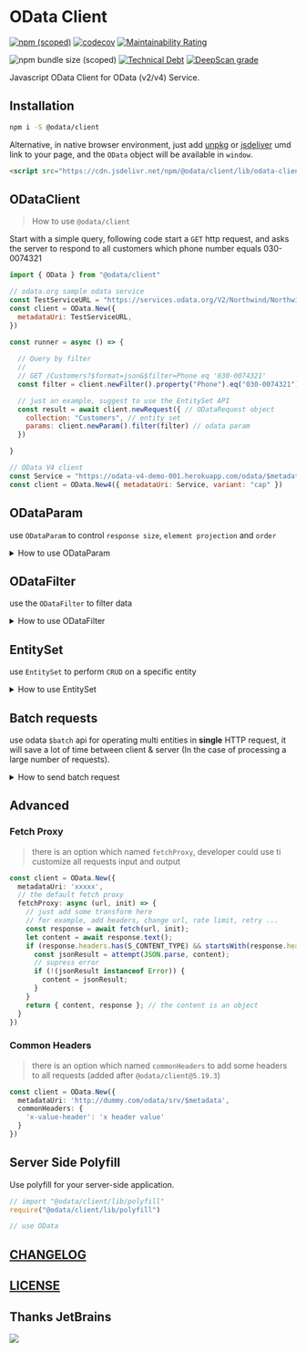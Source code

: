 # OData Client

[![npm (scoped)](https://img.shields.io/npm/v/@odata/client)](https://www.npmjs.com/package/@odata/client)
[![codecov](https://codecov.io/gh/Soontao/light-odata/branch/main/graph/badge.svg)](https://codecov.io/gh/Soontao/light-odata)
[![Maintainability Rating](https://sonarcloud.io/api/project_badges/measure?project=Soontao_c4codata&metric=sqale_rating)](https://sonarcloud.io/dashboard?id=Soontao_c4codata)

![npm bundle size (scoped)](https://img.shields.io/bundlephobia/min/@odata/client)
[![Technical Debt](https://sonarcloud.io/api/project_badges/measure?project=Soontao_c4codata&metric=sqale_index)](https://sonarcloud.io/dashboard?id=Soontao_c4codata)
[![DeepScan grade](https://deepscan.io/api/teams/9408/projects/11929/branches/178297/badge/grade.svg)](https://deepscan.io/dashboard#view=project&tid=9408&pid=11929&bid=178297)

Javascript OData Client for OData (v2/v4) Service.

## Installation

```bash
npm i -S @odata/client
```

Alternative, in native browser environment, just add [unpkg](https://unpkg.com/@odata/client) or [jsdeliver](https://www.jsdelivr.com/package/npm/@odata/client) umd link to your page, and the `OData` object will be available in `window`.

```html
<script src="https://cdn.jsdelivr.net/npm/@odata/client/lib/odata-client-umd.js"></script>
```

## ODataClient

> How to use `@odata/client`


Start with a simple query, following code start a `GET` http request, and asks the server to respond to all customers which phone number equals 030-0074321

```javascript
import { OData } from "@odata/client"

// odata.org sample odata service
const TestServiceURL = "https://services.odata.org/V2/Northwind/Northwind.svc/$metadata"
const client = OData.New({
  metadataUri: TestServiceURL,
})

const runner = async () => {
  
  // Query by filter
  //
  // GET /Customers?$format=json&$filter=Phone eq '030-0074321'
  const filter = client.newFilter().property("Phone").eq("030-0074321");

  // just an example, suggest to use the EntitySet API
  const result = await client.newRequest({ // ODataRequest object
    collection: "Customers", // entity set
    params: client.newParam().filter(filter) // odata param
  })

}
```

```js
// OData V4 client
const Service = "https://odata-v4-demo-001.herokuapp.com/odata/$metadata"
const client = OData.New4({ metadataUri: Service, variant: "cap" })
```


## ODataParam

use `ODataParam` to control `response size`, `element projection` and `order`

<details><summary>How to use ODataParam</summary>

### pagination

`skip` first 30 records and `top` 10 records

```js
// equal to $format=json&$skip=30&$top=10
OData.newParam().skip(30).top(10)
```

### filter

filter data by properties value

```js
// $format=json&$filter=A eq 'test'
OData.newParam().filter(OData.newFilter().property("A").eq("test"))
// same
OData.newParam().filter().property("A").eq("test")).filterEnd()
// freedom filter
OData.newParam().filter("A eq 'test'")
```

### inline count

response with all records count, usefully.

also could set with `filter`, and response with filtered records count.

```js
// equal to $format=json&$inlinecount=allpages
OData.newParam().inlinecount(true).top(1).select("ObjectID")
```

### orderby

sort response data

```javascript
// result is $format=json&$orderby=CreationDateTime desc
OData.newParam().orderby("CreationDateTime")

// result is $format=json&$orderby=A desc,B asc
OData.newParam().orderby([{ field: "A" }, { field: "B", order: "asc" }])
```

### navigation property

expand association data

```javascript
// $expand=Customers
OData.newParam().expand("Customers")
// $expand=Customers,Employees
OData.newParam().expand(["Customers", "Employees"])
```

### properties select

remove unused properties from response

```js
// $format=json&$select=ObjectID,Name
OData.newParam().select("ObjectID").select("Name");
```

### full text search (basic query)

search all **supported** properties with text

**SAP systems feature**

**LOW PERFORMANCE**

```js
// fuzzy
// $format=json&$search=%any word%
OData.newParam().search("any word");
// not fuzzy
// $format=json&$search=any word
OData.newParam().search("any word", false);
```


### custom properties

> i know some odata system support custom query parameter for key authentication or other usage

```ts
OData.newParam().custom("access_token", "token_value"); // => $format=json&access_token=token_value
OData.newParam().custom("search", "v1"); // => $format=json&search=v1

```

</details>

## ODataFilter

use the `ODataFilter` to filter data

<details><summary>How to use ODataFilter</summary>


Most `SAP` systems only support `AND` operator between different properties, and `OR` operator in a same field. (it depends on SAP Netweaver implementation)

So you don't need to specify `AND/OR` operator between properties, `@odata/client` will auto process it.

Though C4C only support AND operator in different properties, but for `gt/lt/ge/le`, you can use AND for filtering period data.

just ref following examples

### filter by single property value

```js
// Name eq 'test string'
OData.newFilter().property("Name").eq("test string")

// ID lt '1024'
OData.newFilter().property("ID").lt("'1024'")

// also support eq/ne/le/lt/gt/ge ...
```

### filter by multi properties

```js
// Name eq 'test string1' and Name2 eq 'test string2'
OData
  .newFilter()
  .property("Name").eq("'test string1'")
  .property("Name2").eq("test string2")
```

### filter by one property but multi values (OR)

```js
// Name eq 'test string1' and (Name2 eq 'test string1' or Name2 eq 'test string2')
OData.newFilter()
  .property("Name").eq("'test string1'")
  .property("Name2").in(["test string3", "test string2"])
```

### filter by date

Use `between` to filter date。

Please provide `Date` object in this api.

```js
// Name eq 'test string1' and (CreationDateTime gt datetime'2018-01-24T12:43:31.839Z' and CreationDateTime lt datetime'2018-05-24T12:43:31.839Z')
OData
  .newFilter()
  .property("Name").eq("'test string1'")
  .property("CreationDateTime").between(
    ODataDateTime.from(new Date("2018-01-24T12:43:31.839Z")),
    ODataDateTime.from(new Date("2018-05-24T12:43:31.839Z")),
    false
  )
  .build()

// > include boundary value

// (CreationDateTime ge datetime'2018-01-24T12:43:31.839Z' and CreationDateTime le datetime'2018-05-24T12:43:31.839Z')
OData
  .newFilter()
  .property("CreationDateTime").between(
    ODataDateTime.from(new Date("2018-01-24T12:43:31.839Z")),
    ODataDateTime.from(new Date("2018-05-24T12:43:31.839Z")),
  )
  .build()
```

### filter by function

```js
// CompagnyName contains 'testName' case sensitive
OData
  .newFilter()
  .property("indexof(CompanyName, 'testName')").gt(-1)

// CompagnyName has legth 8
OData
  .newFilter()
  .property("length(CompanyName)").eq(8)

// CompagnyName has substring 'test'
OData
  .newFilter()
  .property("substringof('test', CompanyName)").eq(true)
```
> see more possiblility at [4.5. Filter System Query Option ($filter) function](https://www.odata.org/documentation/odata-version-2-0/uri-conventions/) odata v2 documentation

</details>

## EntitySet

use `EntitySet` to perform `CRUD` on a specific entity

<details><summary>How to use EntitySet</summary>

```ts
const runner = async () => {

  // odata client
  const client = createClient()
  const es = client.getEntitySet<CapDemoPeople>("Peoples") // with typescript generic type

  // CREATE instnace
  const res0 = await es.create({
    UserName: name
  })

  expect(res0.UserName).toEqual(name)
  expect(res0.ID).not.toBeUndefined()

  // QUERY by name, quick find
  const res = await es.find({ UserName: name })

  expect(res).not.toBeUndefined()
  expect(res.length > 0).toBeTruthy()

  const id = res[0].ID
  expect(id).not.toBeUndefined()

  // RETRIEVE by id
  const res2 = await es.retrieve(id)
  expect(res2.UserName).toEqual(name)

  // UPDATE
  const firstName = Random.name();
  await es.update(id, { Name_FirstName: firstName })

  // DELETE
  await es.delete(id)

}
```

</details>

 
## Batch requests

use odata `$batch` api for operating multi entities in **single** HTTP request, it will save a lot of time between client & server (In the case of processing a large number of requests).

<details><summary>How to send batch request</summary>

```javascript

const runner = async () => {

  const odata = OData.New({
    metadataUri: `https://services.odata.org/V2/(S(${v4()}))/OData/OData.svc/$metadata`,
  })
  const testDesc1 = v4(); // a generated uuid
  const testDesc2 = v4();

  // execute reqeusts and return mocked responses
  const result = await odata.execBatchRequests([
    odata.newBatchRequest({
      collection: "Products",
      entity: {
        ID: 100009,
        Description: testDesc1,
      },
      method: "POST",
      // withContentLength: true, for SAP OData, please set this flag as true
    }),
    odata.newBatchRequest({
      collection: "Products",
      entity: {
        ID: 100012,
        Description: testDesc2,
      },
      method: "POST",
      // withContentLength: true, for SAP OData, please set this flag as true
    })
  ])

  result.map(r => expect(r.status).toEqual(201)) // Created

}



```

</details>

## Advanced

### Fetch Proxy

> there is an option which named `fetchProxy`, developer could use ti customize all requests input and output 


```ts
const client = OData.New({
  metadataUri: 'xxxxx',
  // the default fetch proxy
  fetchProxy: async (url, init) => {
    // just add some transform here 
    // for example, add headers, change url, rate limit, retry ...
    const response = await fetch(url, init);
    let content = await response.text();
    if (response.headers.has(S_CONTENT_TYPE) && startsWith(response.headers.get(S_CONTENT_TYPE), "application/json")) {
      const jsonResult = attempt(JSON.parse, content);
      // supress error
      if (!(jsonResult instanceof Error)) {
        content = jsonResult;
      }
    }
    return { content, response }; // the content is an object
  }
})
```

### Common Headers

> there is an option which named `commonHeaders` to add some headers to all requests (added after `@odata/client@5.19.3`)

```ts
const client = OData.New({
  metadataUri: 'http://dummy.com/odata/srv/$metadata',
  commonHeaders: {
    'x-value-header': 'x header value'
  }
})
```

## Server Side Polyfill

Use polyfill for your server-side application.

```js
// import "@odata/client/lib/polyfill"
require("@odata/client/lib/polyfill")

// use OData
```

## [CHANGELOG](./CHANGELOG.md)

## [LICENSE](./LICENSE)

## Thanks JetBrains

[![](https://res.cloudinary.com/digf90pwi/image/upload/c_scale,h_100/v1592445332/jetbrains-variant-2-blackandwhite_ppc34r.png)](https://www.jetbrains.com/?from=light-odata)

